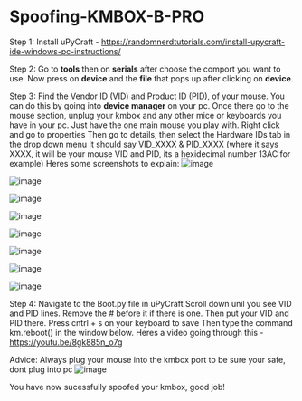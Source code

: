 # Spoofing-KMBOX-B-PRO

Step 1:
Install uPyCraft - https://randomnerdtutorials.com/install-upycraft-ide-windows-pc-instructions/

Step 2:
Go to **tools** then on **serials** after choose the comport you want to use.
Now press on **device** and the **file** that pops up after clicking on **device**.

Step 3:
Find the Vendor ID (VID) and Product ID (PID), of your mouse.
You can do this by going into **device manager** on your pc.
Once there go to the mouse section, unplug your kmbox and any other mice or keyboards you have in your pc. Just have the one main mouse you play with.
Right click and go to properties
Then go to details, then select the Hardware IDs tab in the drop down menu
It should say VID_XXXX & PID_XXXX (where it says XXXX, it will be your mouse VID and PID, its a hexidecimal number 13AC for example)
Heres some screenshots to explain:
![image](https://github.com/bitmap1/Spoofing-KMBOX-B-PRO/assets/153444846/91300937-d402-4aa8-a3d8-eb5bac8efe20)

![image](https://github.com/bitmap1/Spoofing-KMBOX-B-PRO/assets/153444846/3063141f-efbd-45a9-b0f2-3b2bbbb39aaa)

![image](https://github.com/bitmap1/Spoofing-KMBOX-B-PRO/assets/153444846/87180c27-c212-428c-99a5-4c1b4d675035)

![image](https://github.com/bitmap1/Spoofing-KMBOX-B-PRO/assets/153444846/17268578-4189-4f9f-90fe-5afab7633ca6)

![image](https://github.com/bitmap1/Spoofing-KMBOX-B-PRO/assets/153444846/1221c230-6abe-48a0-9a9a-e5f7906b218c)

![image](https://github.com/bitmap1/Spoofing-KMBOX-B-PRO/assets/153444846/27101c11-d1a5-4fc0-a476-0031f1b8664d)

![image](https://github.com/bitmap1/Spoofing-KMBOX-B-PRO/assets/153444846/ed4b467b-974b-4d59-8050-2e8db42a1a5d)

![image](https://github.com/bitmap1/Spoofing-KMBOX-B-PRO/assets/153444846/627026e8-99b8-4f53-b5e9-7dba0796e2c5)

Step 4:
Navigate to the Boot.py file in uPyCraft
Scroll down unil you see VID and PID lines.
Remove the # before it if there is one. Then put your VID and PID there.
Press cntrl + s on your keyboard to save
Then type the command km.reboot() in the window below.
Heres a video going through this - https://youtu.be/8gk885n_o7g

Advice:
Always plug your mouse into the kmbox port to be sure your safe, dont plug into pc
![image](https://github.com/bitmap1/Spoofing-KMBOX-B-PRO/assets/153444846/0d58da18-4a6e-4d8e-82f9-2cc0f53acbbf)


You have now sucessfully spoofed your kmbox, good job!

